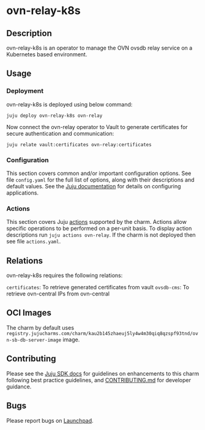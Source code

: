 # ovn-relay-k8s

## Description

ovn-relay-k8s is an operator to manage the OVN ovsdb relay service
on a Kubernetes based environment.

## Usage

### Deployment

ovn-relay-k8s is deployed using below command:

    juju deploy ovn-relay-k8s ovn-relay

Now connect the ovn-relay operator to Vault to generate
certificates for secure authentication and communication:

    juju relate vault:certificates ovn-relay:certificates

### Configuration

This section covers common and/or important configuration options. See file
`config.yaml` for the full list of options, along with their descriptions and
default values. See the [Juju documentation][juju-docs-config-apps] for details
on configuring applications.

### Actions

This section covers Juju [actions][juju-docs-actions] supported by the charm.
Actions allow specific operations to be performed on a per-unit basis. To
display action descriptions run `juju actions ovn-relay`. If the charm is not
deployed then see file `actions.yaml`.

## Relations

ovn-relay-k8s requires the following relations:

`certificates`: To retrieve generated certificates from vault
`ovsdb-cms`: To retrieve ovn-central IPs from ovn-central

## OCI Images

The charm by default uses `registry.jujucharms.com/charm/kau2b145zhaeuj5ly4w4m30qiq8qzspf93tnd/ovn-sb-db-server-image` image.

## Contributing

Please see the [Juju SDK docs](https://juju.is/docs/sdk) for guidelines
on enhancements to this charm following best practice guidelines, and
[CONTRIBUTING.md](contributors-guide) for developer guidance.

## Bugs

Please report bugs on [Launchpad][lp-bugs-charm-ovn-relay-k8s].

<!-- LINKS -->

[contributors-guide]: https://github.com/openstack-charmers/charm-ovn-relay-operator/blob/main/CONTRIBUTING.md
[juju-docs-actions]: https://jaas.ai/docs/actions
[juju-docs-config-apps]: https://juju.is/docs/configuring-applications
[lp-bugs-charm-ovn-relay-k8s]: https://bugs.launchpad.net/charm-ovn-relay-k8s/+filebug
